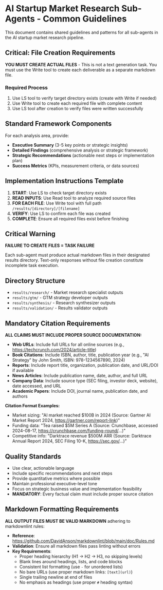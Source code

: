 <!-- markdownlint-disable MD034 no-bare-urls -->
# AI Startup Market Research Sub-Agents - Common Guidelines

This document contains shared guidelines and patterns for all sub-agents in the AI startup market research pipeline.

## Critical: File Creation Requirements

**YOU MUST CREATE ACTUAL FILES** - This is not a text generation task. You must use the Write tool to create each deliverable as a separate markdown file.

### Required Process

1. Use LS tool to verify target directory exists (create with Write if needed)
2. Use Write tool to create each required file with complete content
3. Use LS tool after creation to verify files were written successfully

## Standard Framework Components

For each analysis area, provide:

- **Executive Summary** (3-5 key points or strategic insights)
- **Detailed Findings** (comprehensive analysis or strategic framework)
- **Strategic Recommendations** (actionable next steps or implementation plan)
- **Success Metrics** (KPIs, measurement criteria, or data sources)

## Implementation Instructions Template

1. **START**: Use LS to check target directory exists
2. **READ INPUTS**: Use Read tool to analyze required source files
3. **FOR EACH FILE**: Use Write tool with full path `/results/[directory]/[filename]`
4. **VERIFY**: Use LS to confirm each file was created
5. **COMPLETE**: Ensure all required files exist before finishing

## Critical Warning

**FAILURE TO CREATE FILES = TASK FAILURE**  

Each sub-agent must produce actual markdown files in their designated results directory. Text-only responses without file creation constitute incomplete task execution.

## Directory Structure

- `results/research/` - Market research specialist outputs
- `results/gtm/` - GTM strategy developer outputs  
- `results/synthesis/` - Research synthesizer outputs
- `results/validation/` - Results validator outputs

## Mandatory Citation Requirements

**ALL CLAIMS MUST INCLUDE PROPER SOURCE DOCUMENTATION:**

- **Web URLs**: Include full URLs for all online sources (e.g., https://techcrunch.com/2024/article-title)
- **Book Citations**: Include ISBN, author, title, publication year (e.g., "AI Strategy" by John Smith, ISBN: 978-1234567890, 2024)
- **Reports**: Include report title, organization, publication date, and URL/DOI if available
- **News Articles**: Include publication name, date, author, and full URL
- **Company Data**: Include source type (SEC filing, investor deck, website), date accessed, and URL
- **Academic Papers**: Include DOI, journal name, publication date, and authors

**Citation Format Examples:**

- Market sizing: "AI market reached $100B in 2024 (Source: Gartner AI Market Report 2024, https://gartner.com/report-link)"
- Funding data: "Tea raised $5M Series A (Source: Crunchbase, accessed 2024-08-17, https://crunchbase.com/funding-round/...)"
- Competitive info: "Darktrace revenue $500M ARR (Source: Darktrace Annual Report 2024, SEC Filing 10-K, https://sec.gov/...)"

## Quality Standards

- Use clear, actionable language
- Include specific recommendations and next steps
- Provide quantitative metrics where possible
- Maintain professional executive-level tone
- Focus on strategic business value and implementation feasibility
- **MANDATORY**: Every factual claim must include proper source citation

## Markdown Formatting Requirements

**ALL OUTPUT FILES MUST BE VALID MARKDOWN** adhering to markdownlint rules:

- **Reference**: <https://github.com/DavidAnson/markdownlint/blob/main/doc/Rules.md>
- **Validation**: Ensure all markdown files pass linting without errors
- **Key Requirements**:
  - Proper heading hierarchy (H1 → H2 → H3, no skipping levels)
  - Blank lines around headings, lists, and code blocks
  - Consistent list formatting (use `-` for unordered lists)
  - No bare URLs (use proper markdown links: `[text](url)`)
  - Single trailing newline at end of files
  - No emphasis as headings (use proper `#` heading syntax)
